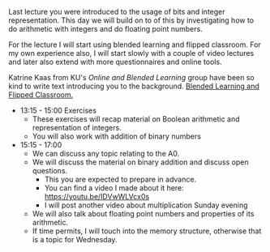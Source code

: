 Last lecture you were introduced to the usage of bits and integer representation. This day we will build on to of this by investigating how to do arithmetic with integers and do floating point numbers.

For the lecture I will start using blended learning and flipped classroom. For my own experience also, I will start slowly with a couple of video lectures and later also extend with more questionnaires and online tools.

Katrine Kaas from KU's *Online and Blended Learning* group have been so kind to write text introducing you to the background. [Blended Learning and Flipped Classroom.](https://absalon.ku.dk/courses/28624/pages/blended-learning-and-flipped-classroom)

* 13:15 - 15:00 Exercises
  * These exercises will recap material on Boolean arithmetic and representation of integers.
  * You will also work with addition of binary numbers
* 15:15 - 17:00
  * We can discuss any topic relating to the A0.
  * We will discuss the material on binary addition and discuss open questions.
    * This you are expected to prepare in advance.
    * You can find a video I made about it here: https://youtu.be/IDVwWLVcx0s
    * I will post another video about multiplication Sunday evening
  * We will also talk about floating point numbers and properties of its arithmetic.
  * If time permits, I will touch into the memory structure, otherwise that is a topic for Wednesday.
